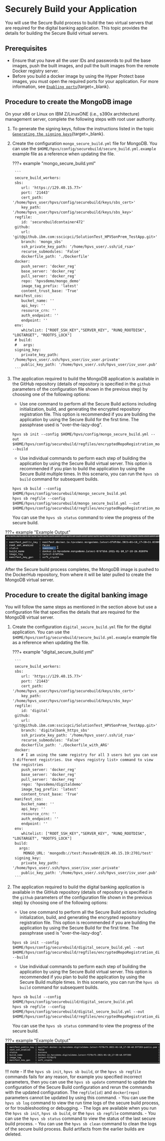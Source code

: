 # Securely Build your Application

You will use the Secure Build process to build the two virtual servers that are required for the digital banking application. This topic provides the details for building the Secure Build virtual servers.

## Prerequisites

- Ensure that you have all the user IDs and passwords to pull the base images, push the built images, and pull the built images from the remote Docker registry server.
- Before you build a docker image by using the Hyper Protect base images, you must open the required ports for your application. For more information, see [`Enabling ports`](sbs-ports-setup.md){target=_blank}.

## Procedure to create the MongoDB image

On your x86 or Linux on IBM Z/LinuxONE (i.e., s390x architecture) management server, complete the following steps with root user authority.

1. To generate the signing keys, follow the instructions listed in the topic [`Generating the signing keys`](../byoi/gen_sign_key.md){target=_blank}.

2. Create the configuration `mongo_secure_build.yml` file for MongoDB. You can use the `$HOME/hpvs/config/securebuild/secure_build.yml.example` example file as a reference when updating the file.


    ???+ example "mongo_secure_build.yml"

        ```
        secure_build_workers:
        sbs:
           url: 'https://129.40.15.77>'
           port: '21443'
           cert_path: '/home/hpvs_user/hpvs/config/securebuild/keys/sbs_cert>'
           key_path: '/home/hpvs_user/hpvs/config/securebuild/keys/sbs_key>'
        regfile:
           id: 'securebuildcontainer472'
        github:
           url: 'git@github.ibm.com:sscicpci/SolutionTest_HPVSonPrem_TestApp.git>'
           branch: 'mongo_sbs'
           ssh_private_key_path: '/home/hpvs_user/.ssh/id_rsa>'
           recurse_submodules: 'False'
           dockerfile_path: './Dockerfile'
        docker:
           push_server: 'docker_reg'
           base_server: 'docker_reg'
           pull_server: 'docker_reg'
           repo: 'hpvsdemo/mongo_demo'
           image_tag_prefix: 'latest'
           content_trust_base: 'True'
        manifest_cos:
           bucket_name: ''
           api_key: ''
           resource_crn: ''
           auth_endpoint: ''
           endpoint: ''
        env:
           whitelist: ["ROOT_SSH_KEY","SERVER_KEY", "RUNQ_ROOTDISK", "LOGTARGET", "ROOTFS_LOCK"]
        # build:
        #   args:
        signing_key:
           private_key_path: '/home/hpvs_user/.ssh/hpvs_user/isv_user.private'
           public_key_path: '/home/hpvs_user/.ssh/hpvs_user/isv_user.pub'
        ```

3. The application required to build the MongoDB application is available in the GitHub repository (details of repository is specified in the `github` parameters of the configuration file shown in the previous step) by choosing one of the following options:  

    - Use one command to perform all the Secure Build actions including initialization, build, and generating the encrypted repository registration file. This option is recommended if you are building the application by using the Secure Build for the first time. The passphrase used is "over-the-lazy-dog".
    ```
    hpvs sb init --config $HOME/hpvs/config/mongo_secure_build.yml --out $HOME/hpvs/config/securebuild/regfiles/encryptedRepoRegistration_mongo.enc --build
    ```
    - Use individual commands to perform each step of building the application by using the Secure Build virtual server. This option is recommended if you plan to build the application by using the Secure Build multiple times. In this scenario, you can run the `hpvs sb build` command for subsequent builds.
    ```    
    hpvs sb build --config $HOME/hpvs/config/securebuild/mongo_secure_build.yml
    hpvs sb regfile --config $HOME/hpvs/config/securebuild/mongo_secure_build.yml --out $HOME/hpvs/config/securebuild/regfiles/encryptedRepoRegistration_mongo.enc
    ```

   You can use the  `hpvs sb status` command to view the progress of the secure build.

???+ example "Example Output"
    ![Create mongo](securebuild-Images/mongo.png)



After the Secure build process completes, the MongoDB image is pushed to the DockerHub repository, from where it will be later pulled to create the MongoDB virtual server.


## Procedure to create the digital banking image

You will follow the same steps as mentioned in the section above but use a configuration file that specifies the details that are required for the MongoDB virtual server.

1. Create the configuration `digital_secure_build.yml` file for the digital application. You can use the `$HOME/hpvs/config/securebuild/secure_build.yml.example` example file as a reference when updating the file.


    ???+ example "digital_secure_build.yml"

        ```
        secure_build_workers:
        sbs:
           url: 'https://129.40.15.77>'
           port: '21443'
           cert_path: '/home/hpvs_user/hpvs/config/securebuild/keys/sbs_cert>'
           key_path: '/home/hpvs_user/hpvs/config/securebuild/keys/sbs_key>'
        regfile:
           id: 'digital'
        github:
           url: 'git@github.ibm.com:sscicpci/SolutionTest_HPVSonPrem_TestApp.git>'
           branch: 'digitalbank_https_sbs'
           ssh_private_key_path: '/home/hpvs_user/.ssh/id_rsa>'
           recurse_submodules: 'False'
           dockerfile_path: './Dockerfile_with_ARG'
        docker:
           # I am using the same registry for all 3 users but you can use 3 different registries. Use <hpvs registry list> command to view  the registries    
           push_server: 'docker_reg'
           base_server: 'docker_reg'
           pull_server: 'docker_reg'
           repo: 'hpvsdemo/digitaldemo'
           image_tag_prefix: 'latest'
           content_trust_base: 'True'
        manifest_cos:
           bucket_name: ''
           api_key: ''
           resource_crn: ''
           auth_endpoint: ''
           endpoint: ''
        env:
           whitelist: ["ROOT_SSH_KEY","SERVER_KEY", "RUNQ_ROOTDISK", "LOGTARGET", "ROOTFS_LOCK"]
        build:
          args:
            MONGO_URL: 'mongodb://test:Passw0rd@129.40.15.19:2701/test'
        signing_key:
           private_key_path: '/home/hpvs_user/.ssh/hpvs_user/isv_user.private'
           public_key_path: '/home/hpvs_user/.ssh/hpvs_user/isv_user.pub'
        ```

3. The application required to build the digital banking application is available in the GitHub repository (details of repository is specified in the `github` parameters of the configuration file shown in the previous step) by choosing one of the following options:  

    - Use one command to perform all the Secure Build actions including initialization, build, and generating the encrypted repository registration file. This option is recommended if you are building the application by using the Secure Build for the first time. The passphrase used is "over-the-lazy-dog".
    ```
    hpvs sb init --config $HOME/hpvs/config/securebuild/digital_secure_build.yml --out $HOME/hpvs/config/securebuild/regfiles/encryptedRepoRegistration_digital.enc --build
    ```
    - Use individual commands to perform each step of building the application by using the Secure Build virtual server. This option is recommended if you plan to build the application by using the Secure Build multiple times. In this scenario, you can run the `hpvs sb build` command for subsequent builds.
    ```    
    hpvs sb build --config $HOME/hpvs/config/securebuiild/digital_secure_build.yml
    hpvs sb regfile --config $HOME/hpvs/config/securebuild/digital_secure_build.yml --out $HOME/hpvs/config/securebuild/regfiles/encryptedRepoRegistration_digital.enc
    ```

   You can use the  `hpvs sb status` command to view the progress of the secure build.

???+ example "Example Output"
    ![Create digital](securebuild-Images/digital.png)



!!! note
    - If the `hpvs sb init`, `hpvs sb build`, or the `hpvs sb regfile` commands fails for any reason, for example you specified incorrect parameters, then you can use the `hpvs sb update` command to update the configuration of the Secure Build configuration and rerun the commands with the updated configuration. The `regfile[id]` and `docker[repo]` parameters cannot be updated by using this command.
    - You can use the `hpvs sb log` command to view the run time logs of the secure build process, or for troubleshooting or debugging. - The logs are available when you run the `hpvs sb init`, `hpvs sb build`, or the `hpvs sb regfile` commands.
    - You can use the `hpvs sb status` command to view the status of the last secure build process.
    - You can use the `hpvs sb clean` command to clean the logs of the secure build process. Build artifacts from the earlier builds are  deleted.

